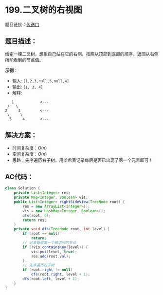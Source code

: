 # 199.二叉树的右视图
题目链接：[传送门](https://leetcode-cn.com/problems/binary-tree-right-side-view/)

## 题目描述：
给定一棵二叉树，想象自己站在它的右侧，按照从顶部到底部的顺序，返回从右侧所能看到的节点值。

**示例**：

- 输入: `[1,2,3,null,5,null,4]`
- 输出: `[1, 3, 4]`
- 解释:

```
   1            <---
 /   \
2     3         <---
 \     \
  5     4       <---
```

## 解决方案：
- 时间复杂度：$O(n)$
- 空间复杂度：$O(n)$
- 思路：先序遍历右子树，用哈希表记录每层是否已出现了第一个元素即可！

## AC代码：
```java
class Solution {
	private List<Integer> res;
	private Map<Integer, Boolean> vis;
	public List<Integer> rightSideView(TreeNode root) {
		res = new ArrayList<Integer>();
		vis = new HashMap<Integer, Boolean>();
		dfs(root, 0);
		return res;
	}
	private void dfs(TreeNode root, int level) {
		if (root == null)
			return;
		// 记录每层第一个被访问的节点
		if (!vis.containsKey(level)) {
			vis.put(level, true);
			res.add(root.val);
		}
        // 先序遍历右子树
		if (root.right != null)
			dfs(root.right, level + 1);
		dfs(root.left, level + 1);
	}
}
```